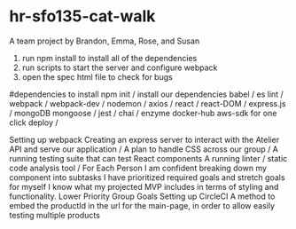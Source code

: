 # hr-sfo135-cat-walk
A team project by Brandon, Emma, Rose, and Susan

1. run npm install to install all of the dependencies
2. run scripts to start the server and configure webpack
3. open the spec html file to check for bugs

#dependencies to install
npm init /
install our dependencies
babel /
es lint /
webpack /
webpack-dev /
nodemon /
axios /
react /
react-DOM /
express.js /
mongoDB
mongoose /
jest /
chai /
enzyme
docker-hub
aws-sdk for one click deploy /


Setting up webpack
Creating an express server to interact with the Atelier API and serve our application /
A plan to handle CSS across our group /
A running testing suite that can test React components
A running linter / static code analysis tool /
For Each Person
I am confident breaking down my component into subtasks
I have prioritized required goals and stretch goals for myself
I know what my projected MVP includes in terms of styling and functionality.
Lower Priority Group Goals
Setting up CircleCI
A method to embed the productId in the url for the main-page, in order to allow easily testing multiple products